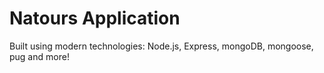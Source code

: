 # Natours Application

Built using modern technologies: Node.js, Express, mongoDB, mongoose, pug and more!

